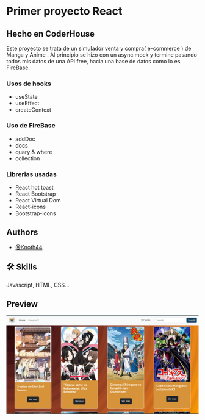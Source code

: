 # Primer proyecto React

## Hecho en CoderHouse

Este proyecto se trata de un simulador venta y compra( e-commerce ) de Manga y Anime . Al principio se hizo con un async mock y termine pasando todos mis datos de una API free, hacia una base de datos como lo es FireBase.

### Usos de hooks

- useState
- useEffect
- createContext

### Uso de FireBase

- addDoc
- docs
- quary & where
- collection

### Librerias usadas

- React hot toast
- React Bootstrap
- React Virtual Dom
- React-icons
- Bootstrap-icons

## Authors

- [@Knoth44](https://github.com/Knoth44)

## 🛠 Skills

Javascript, HTML, CSS...

## Preview

![IMG-Pagina](/src/assets/img/imgpag.png)
